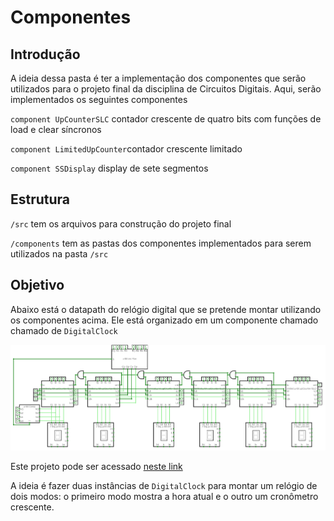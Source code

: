 # Componentes 

## Introdução

A ideia dessa pasta é ter a implementação dos componentes que serão utilizados para o projeto final da disciplina de Circuitos Digitais. Aqui, serão implementados os seguintes componentes

`component UpCounterSLC` contador crescente de quatro bits com funções de load e clear síncronos

`component LimitedUpCounter`contador crescente limitado

`component SSDisplay` display de sete segmentos

## Estrutura

`/src` tem os arquivos para construção do projeto final

`/components` tem as pastas dos componentes implementados para serem utilizados na pasta `/src`

## Objetivo

Abaixo está o datapath do relógio digital que se pretende montar utilizando os componentes acima. Ele está organizado em um componente chamado chamado de `DigitalClock`

![Relogio do projeto](./assets/projeto-final.png)

Este projeto pode ser acessado [neste link](https://circuitverse.org/simulator/embed/tests-425a9ce7-9d2c-4cc8-853e-6f8a1b4e7ec4)

A ideia é fazer duas instâncias de `DigitalClock` para montar um relógio de dois modos: o primeiro modo mostra a hora atual e o outro um cronômetro crescente.